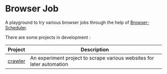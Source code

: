 # Browser Job

A playground to try various browser jobs through the help of [Browser-Scheduler][].

There are some projects in development :

|Project|Description|
|---|---|
|[crawler][]|An experiment project to scrape various websites for later automation|


[Browser-Scheduler]: https://github.com/kquiet/browser-scheduler "Browser-Scheduler"
[crawler]: https://github.com/kquiet/browser-job/tree/main/crawler "still in development"